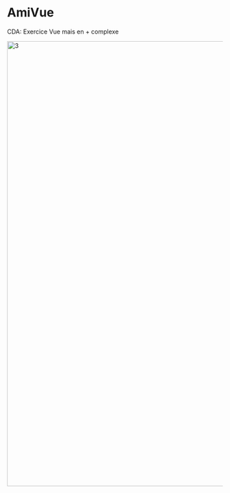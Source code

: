 # AmiVue
CDA: Exercice Vue mais en + complexe

<img width="1040" alt="3" src="https://github.com/Camille-Durand/AmiVue/assets/75265358/13a28c4c-57ee-44e5-973a-b3be5c2f8f37">
